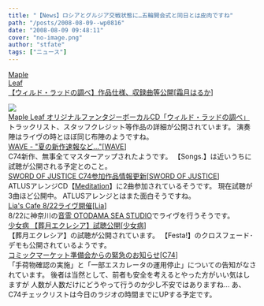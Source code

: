 ```yaml
---
title: "【News】ロシアとグルジア交戦状態に…五輪開会式と同日とは皮肉ですね"
path: "/posts/2008-08-09--wp0816"
date: "2008-08-09 09:48:11"
cover: "no-image.png"
author: "stfate"
tags: ["ニュース"]
---
```


<style type="text/css">
<!--
p {white-space: pre-wrap};
-->
</style>

<a class="topics" href="http://shimotsukin.com/" target="_blank">Maple Leaf 【ウィルド・ラッドの調べ】作品仕様、収録曲等公開</a><span class="junre">[<a href="http://shimotsukin.com/" target="_blank">霜月はるか</a>]</span>
<div class="news"><a href="http://shimotsukin.com/sd/wyrdrad/" target="_blank"><img src="http://shimotsukin.com/sd/wyrdrad/ban200.jpg" alt="Maple Leaf オリジナルファンタジーボーカルCD「ウィルド・ラッドの調べ」"></a>
トラックリスト、スタッフクレジット等作品の詳細が公開されています。
演奏陣はライヴの時とほぼ同じ布陣のようですね。</div>
<a class="topics" href="http://wavesite.sakura.ne.jp/" target="_blank">WAVE - "夏の新作速報など…"</a><span class="junre">[<a href="http://wavesite.sakura.ne.jp/" target="_blank">WAVE</a>]</span>
<div class="news">C74新作、無事全てマスターアップされたようです。
【Songs.】は近いうちに試聴が公開される予定とのこと。</div>
<a class="topics" href="http://www.soj.razor.jp/" target="_blank">SWORD OF JUSTICE C74参加作品情報更新</a><span class="junre">[<a href="http://www.soj.razor.jp/" target="_blank">SWORD OF JUSTICE</a>]</span>
<div class="news">ATLUSアレンジCD【<a href="http://www.radio-mnc.net/Maditation/" target="_blank">Meditation</a>】に2曲参加されているそうです。
現在試聴が3曲ほど公開中。
ATLUSアレンジとはまた面白そうですね。</div>
<a class="topics" href="http://blog.lias-cafe.com/" target="_blank">Lia's Cafe 8/22ライヴ開催</a><span class="junre">[<a href="http://www.lias-cafe.com/" target="_blank">Lia</a>]</span>
<div class="news">8/22に神奈川の<a href="http://www.otodama-beach.com/" target="_blank">音霊 OTODAMA SEA STUDIO</a>でライヴを行うそうです。</div>
<a class="topics" href="http://www.girldisease.com/" target="_blank">少女病 【葬月エクレシア】試聴公開</a><span class="junre">[<a href="http://www.girldisease.com/" target="_blank">少女病</a>]</span>
<div class="news">【葬月エクレシア】の試聴が公開されています。
【Festa!】のクロスフェード･デモも公開されているようです。</div>
<a class="topics" href="http://www.comiket.co.jp/info-a/C74/C74Oshirase.html" target="_blank">コミックマーケット準備会からの緊急のお知らせ</a><span class="junre">[<a href="" target="_blank">C74</a>]</span>
<div class="news">「手荷物確認の実施」と「一部エスカレータの運用停止」についての告知がなされています。
後者は当然として、前者も安全を考えるとやった方がいい気はしますが
人数が人数だけにどうやって行うのか少し不安ではありますね…
あ、C74チェックリストは今日のラジオの時間までにUPする予定です。</div>
